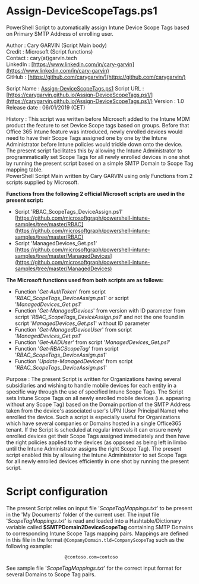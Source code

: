 # Assign-DeviceScopeTags.ps1
PowerShell Script to automatically assign Intune Device Scope Tags based on Primary SMTP Address of enrolling user.

Author       : Cary GARVIN (Script Main body)  
Credit       : Microsoft   (Script functions)  
Contact      : cary(at)garvin.tech  
LinkedIn     : [https://www.linkedin.com/in/cary-garvin](https://www.linkedin.com/in/cary-garvin)  
GitHub       : [https://github.com/carygarvin/](https://github.com/carygarvin/)  


Script Name  : [Assign-DeviceScopeTags.ps1](https://github.com/carygarvin/Assign-DeviceScopeTags.ps1/)
Script URL   : [https://carygarvin.github.io/Assign-DeviceScopeTags.ps1/](https://carygarvin.github.io/Assign-DeviceScopeTags.ps1/)
Version      : 1.0  
Release date : 06/01/2019 (CET)  

History      : This script was written before Microsoft added to the Intune MDM product the feature to set Device Scope tags based on groups. Before that Office 365 Intune feature was introduced, newly enrolled devices would need to have their Scope Tags assigned one by one by the Intune Administrator before Intune policies would trickle down onto the device. The present script facilitates this by allowing the Intune Administrator to programmatically set Scope Tags for all newly enrolled devices in one shot by running the present script based on a simple SMTP Domain to Scope Tag mapping table.  
               PowerShell Script Main written by Cary GARVIN using only Functions from 2 scripts supplied by Microsoft.  
               
__Functions from the following 2 official Microsoft scripts are used in the present script:__  
* Script 'RBAC_ScopeTags_DeviceAssign.ps1'	[https://github.com/microsoftgraph/powershell-intune-samples/tree/master/RBAC](https://github.com/microsoftgraph/powershell-intune-samples/tree/master/RBAC)  
* Script 'ManagedDevices_Get.ps1'		[https://github.com/microsoftgraph/powershell-intune-samples/tree/master/ManagedDevices](https://github.com/microsoftgraph/powershell-intune-samples/tree/master/ManagedDevices)  
               
__The Microsoft functions used from both scripts are as follows:__  
* Function '_Get-AuthToken_' from script '_RBAC_ScopeTags_DeviceAssign.ps1_' or script '_ManagedDevices_Get.ps1_'  
* Function '_Get-ManagedDevices_'	from version with ID parameter from script '_RBAC_ScopeTags_DeviceAssign.ps1_' and not the one found in script '_ManagedDevices_Get.ps1_' without ID parameter  
* Function '_Get-ManagedDeviceUser_' from script '_ManagedDevices_Get.ps1_'  
* Function '_Get-AADUser_' from script '_ManagedDevices_Get.ps1_'  
* Function '_Get-RBACScopeTag_' from script '_RBAC_ScopeTags_DeviceAssign.ps1_'  
* Function '_Update-ManagedDevices_' from script '_RBAC_ScopeTags_DeviceAssign.ps1_'  
                 
Purpose      : The present Script is written for Organizations having several subsidiaries and wishing to handle mobile devices for each entity in a specific way through the use of specified Intune Scope Tags. The  Script sets Intune Scope Tags on all newly enrolled mobile devices (i.e. appearing without any Scope Tag) based on the Domain portion of the SMTP Address taken from the device's associated user's UPN (User Principal Name) who enrolled the device. Such a script is especially useful for Organizations which have several companies or Domains hosted in a single Office365 tenant. If the Script is scheduled at regular intervals it can ensure newly enrolled devices get their Scope Tags assigned immediately and then have the right policies applied to the devices (as opposed as being left in limbo until the Intune Administrator assigns the right Scope Tag). The present script enabled this by allowing the Intune Administrator to set Scope Tags for all newly enrolled devices efficiently in one shot by running the present script.  

# Script configuration  
The present Script relies on input file '_ScopeTagMappings.txt_' to be present in the 'My Documents' folder of the current user. The input file '_ScopeTagMappings.txt_' is read and loaded into a Hashtable/Dictionary variable called **$SMTPDomain2DeviceScopeTag** containing SMTP Domains to corresponding Intune Scope Tags mapping pairs. Mappings are defined in this file in the format `@CompanyDomain.tld=CompanyScopeTag` such as the following example:  

                          @contoso.com=contoso

See sample file '_ScopeTagMappings.txt_' for the correct input format for several Domains to Scope Tag pairs.  
